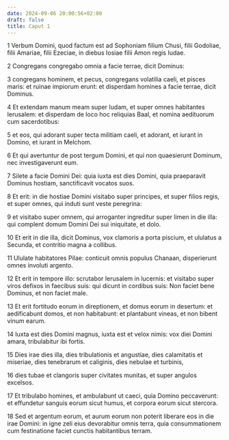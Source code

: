 ```yaml
---
date: 2024-09-06 20:00:56+02:00
draft: false
title: Caput 1
---
```





1 Verbum Domini, quod factum est ad Sophoniam filium Chusi, filii Godoliae, filii Amariae, filii Ezeciae, in diebus Iosiae filii Amon regis Iudae.

2 Congregans congregabo omnia a facie terrae, dicit Dominus:

3 congregans hominem, et pecus, congregans volatilia caeli, et pisces maris: et ruinae impiorum erunt: et disperdam homines a facie terrae, dicit Dominus.

4 Et extendam manum meam super Iudam, et super omnes habitantes Ierusalem: et disperdam de loco hoc reliquias Baal, et nomina aedituorum cum sacerdotibus:

5 et eos, qui adorant super tecta militiam caeli, et adorant, et iurant in Domino, et iurant in Melchom.

6 Et qui avertuntur de post tergum Domini, et qui non quaesierunt Dominum, nec investigaverunt eum.

7 Silete a facie Domini Dei: quia iuxta est dies Domini, quia praeparavit Dominus hostiam, sanctificavit vocatos suos.

8 Et erit: in die hostiae Domini visitabo super principes, et super filios regis, et super omnes, qui induti sunt veste peregrina:

9 et visitabo super omnem, qui arroganter ingreditur super limen in die illa: qui complent domum Domini Dei sui iniquitate, et dolo.

10 Et erit in die illa, dicit Dominus, vox clamoris a porta piscium, et ululatus a Secunda, et contritio magna a collibus.

11 Ululate habitatores Pilae: conticuit omnis populus Chanaan, disperierunt omnes involuti argento.

12 Et erit in tempore illo: scrutabor Ierusalem in lucernis: et visitabo super viros defixos in faecibus suis: qui dicunt in cordibus suis: Non faciet bene Dominus, et non faciet male.

13 Et erit fortitudo eorum in direptionem, et domus eorum in desertum: et aedificabunt domos, et non habitabunt: et plantabunt vineas, et non bibent vinum earum.

14 Iuxta est dies Domini magnus, iuxta est et velox nimis: vox diei Domini amara, tribulabitur ibi fortis.

15 Dies irae dies illa, dies tribulationis et angustiae, dies calamitatis et miseriae, dies tenebrarum et caliginis, dies nebulae et turbinis,

16 dies tubae et clangoris super civitates munitas, et super angulos excelsos.

17 Et tribulabo homines, et ambulabunt ut caeci, quia Domino peccaverunt: et effundetur sanguis eorum sicut humus, et corpora eorum sicut stercora.

18 Sed et argentum eorum, et aurum eorum non poterit liberare eos in die irae Domini: in igne zeli eius devorabitur omnis terra, quia consummationem cum festinatione faciet cunctis habitantibus terram.

